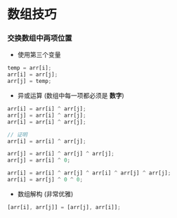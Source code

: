 # 数组技巧

### 交换数组中两项位置

- 使用第三个变量

```javascript
temp = arr[i];
arr[i] = arr[j];
arr[j] = temp;
```

- 异或运算 (数组中每一项都必须是 **数字**)

```javascript
arr[i] = arr[i] ^ arr[j];
arr[j] = arr[i] ^ arr[j];
arr[i] = arr[i] ^ arr[j];

// 证明
arr[i] = arr[i] ^ arr[j];

arr[j] = arr[i] ^ arr[j] ^ arr[j];
arr[j] = arr[i] ^ 0;

arr[i] = arr[i] ^ arr[j] ^ arr[i] ^ arr[j] ^ arr[j];
arr[i] = arr[j] ^ 0 ^ 0;
```

- 数组解构 (非常优雅)

```javascript
[arr[i], arr[j]] = [arr[j], arr[i]];
```
